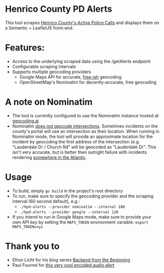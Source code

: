 # Henrico County PD Alerts

This tool scrapes [Henrico County's Active Police Calls](https://activecalls.henrico.us) and displays them on a Semantic + LeafletJS front-end.

# Features:
- Access to the underlying scraped data using the /getAlerts endpoint
- Configurable scraping intervals
- Supports multiple geocoding providers
  - Google Maps API for accurate, [free-ish](https://cloud.google.com/free?hl=en) geocoding
  - OpenStreetMap's Nominatim for decently-accurate, free geocoding
 
# A note on Nominatim
- The tool is currently configured to use the Nominatim instance hosted at [geocoding.ai](https://nominatim.geocoding.ai/search.html)
- Nominatim [does not geocode intersections](https://github.com/osm-search/Nominatim/issues/123). Sometimes incidents on the county's portal will use an intersection as their location. When running in Nominatim mode, the tool will provide an approximate location for the incident by geocoding the first address of the intersection (e.g. "Lauderdale Dr / Church Rd" will be geocoded as "Lauderdale Dr". This isn't very accurate, but is better then outright failure with incidents rendering [somewhere in the Atlantic](https://www.google.com/maps/place/0%C2%B000'00.0%22N+0%C2%B000'00.0%22E).

# Usage
- To build, simply `go build` in the project's root directory
- To run, make sure to specify the geocoding provider and the scraping interval (60 second default), e.g.:
  - `./hpd-alerts --provider nominatim --interval 180`
  - `./hpd-alerts --provider google --interval 120`
- If you intend to run in Google Maps mode, make sure to provide your own API key by setting the `MAPS_TOKEN` environment variable:
 `export MAPS_TOKEN=xyz`

# Thank you to
-  Efron Licht for his blog series [Backend from the Beginning](https://eblog.fly.dev/backendbasics.html)
-  Paul Fournel for [this very cool encoded audio alert](https://stackoverflow.com/a/23395136)

